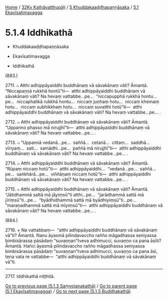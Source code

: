 
[Home](/) / [32Kv Kathāvatthupāḷi](../...md) / [5 Khuddakaaḍḍhapaṇṇāsaka](...md) / [5.1 Ekavīsatimavagga](../32Kv/5/5.1.md)

# 5.1.4 Iddhikathā

* Khuddakaaḍḍhapaṇṇāsaka

* Ekavīsatimavagga

* Iddhikathā

(883.)

2711\. ๐ Atthi adhippāyaiddhi buddhānaṃ vā sāvakānaṃ vāti? Āmantā. “Niccapaṇṇā rukkhā hontū”ti—  atthi adhippāyaiddhi buddhānaṃ vā sāvakānaṃ vāti? Na hevaṃ vattabbe…pe…  “niccapupphā rukkhā hontu…pe…  niccaphalikā rukkhā hontu…  niccaṃ juṇhaṃ hotu…  niccaṃ khemaṃ hotu…  niccaṃ subhikkhaṃ hotu…  niccaṃ suvatthi hotū”ti—  atthi adhippāyaiddhi buddhānaṃ vā sāvakānaṃ vāti? Na hevaṃ vattabbe…pe… .

2712\. ๐ Atthi adhippāyaiddhi buddhānaṃ vā sāvakānaṃ vāti? Āmantā. “Uppanno phasso mā nirujjhī”ti—  atthi adhippāyaiddhi buddhānaṃ vā sāvakānaṃ vāti? Na hevaṃ vattabbe…pe… .

2713\. ๐ “Uppannā vedanā…pe…  saññā…  cetanā…  cittaṃ…  saddhā…  vīriyaṃ…  sati…  samādhi…pe…  paññā mā nirujjhī”ti—  atthi adhippāyaiddhi buddhānaṃ vā sāvakānaṃ vāti? Na hevaṃ vattabbe…pe… .

2714\. ๐ Atthi adhippāyaiddhi buddhānaṃ vā sāvakānaṃ vāti? Āmantā. “Rūpaṃ niccaṃ hotū”ti—  atthi adhippāyaiddhi…  “vedanā…pe…  saññā…pe…  saṅkhārā…pe…  viññāṇaṃ niccaṃ hotū”ti—  atthi adhippāyaiddhi buddhānaṃ vā sāvakānaṃ vāti? Na hevaṃ vattabbe…pe… .

2715\. ๐ Atthi adhippāyaiddhi buddhānaṃ vā sāvakānaṃ vāti? Āmantā. “Jātidhammā sattā mā jāyiṃsū”ti atthi…pe…  “jarādhammā sattā mā jīriṃsū”ti…pe…  “byādhidhammā sattā mā byādhiyiṃsū”ti…pe…  “maraṇadhammā sattā mā mīyiṃsū”ti—  atthi adhippāyaiddhi buddhānaṃ vā sāvakānaṃ vāti? Na hevaṃ vattabbe…pe… .

(884.)

2716\. × Na vattabbaṃ—  “atthi adhippāyaiddhi buddhānaṃ vā sāvakānaṃ vā”ti? Āmantā. Nanu āyasmā pilindavaccho rañño māgadhassa seniyassa bimbisārassa pāsādaṃ “suvaṇṇan”tveva adhimucci, suvaṇṇo ca pana āsīti? Āmantā. Hañci āyasmā pilindavaccho rañño māgadhassa seniyassa bimbisārassa pāsādaṃ “suvaṇṇan”tveva adhimucci, suvaṇṇo ca pana āsi, tena vata re vattabbe—  “atthi adhippāyaiddhi buddhānaṃ vā sāvakānaṃ vā”ti.

---

2717\. Iddhikathā niṭṭhitā.



[Go to previous page (5.1.3 Saṃyojanakathā)](5.1.3.md) / [Go to parent page (5.1 Ekavīsatimavagga)](../32Kv/5/5.1.md) / [Go to next page (5.1.5 Buddhakathā)](5.1.5.md)


